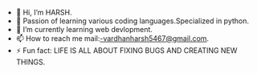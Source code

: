 - 👋 Hi, I’m HARSH.
- 👀 Passion of learning various coding languages.Specialized in python.
- 🌱 I’m currently learning web devlopment.
- 📫 How to reach me mail:-vardhanharsh5467@gmail.com.
- ⚡ Fun fact: LIFE IS ALL ABOUT FIXING BUGS AND CREATING NEW THINGS.

<!---
Harshx01/Harshx01 is a ✨ special ✨ repository because its `README.md` (this file) appears on your GitHub profile.
You can click the Preview link to take a look at your changes.
--->
